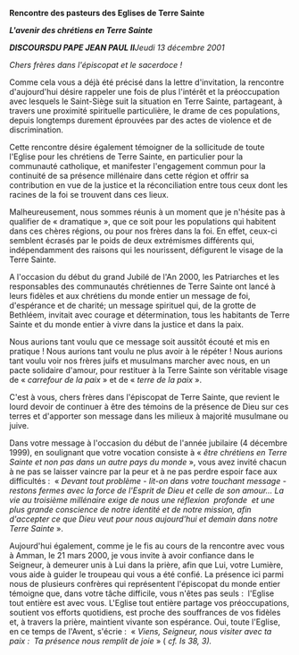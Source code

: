 **Rencontre des pasteurs des Eglises de Terre Sainte**

***L'avenir des chrétiens en Terre Sainte***

***DISCOURS******DU PAPE JEAN PAUL II****Jeudi 13 décembre 2001*

*Chers frères dans l'épiscopat et le sacerdoce !*

Comme cela vous a déjà été précisé dans la lettre d'invitation, la rencontre d'aujourd'hui désire rappeler une fois de plus l'intérêt et la préoccupation avec lesquels le Saint-Siège suit la situation en Terre Sainte, partageant, à travers une proximité spirituelle particulière, le drame de ces populations, depuis longtemps durement éprouvées par des actes de violence et de discrimination.

Cette rencontre désire également témoigner de la sollicitude de toute l'Eglise pour les chrétiens de Terre Sainte, en particulier pour la communauté catholique, et manifester l'engagement commun pour la continuité de sa présence millénaire dans cette région et offrir sa contribution en vue de la justice et la réconciliation entre tous ceux dont les racines de la foi se trouvent dans ces lieux.

Malheureusement, nous sommes réunis à un moment que je n'hésite pas à qualifier de « dramatique », que ce soit pour les populations qui habitent dans ces chères régions, ou pour nos frères dans la foi. En effet, ceux-ci semblent écrasés par le poids de deux extrémismes différents qui, indépendamment des raisons qui les nourissent, défigurent le visage de la Terre Sainte.

A l'occasion du début du grand Jubilé de l'An 2000, les Patriarches et les responsables des communautés chrétiennes de Terre Sainte ont lancé à leurs fidèles et aux chrétiens du monde entier un message de foi, d'espérance et de charité; un message spirituel qui, de la grotte de Bethléem, invitait avec courage et détermination, tous les habitants de Terre Sainte et du monde entier à vivre dans la justice et dans la paix.

Nous aurions tant voulu que ce message soit aussitôt écouté et mis en pratique ! Nous aurions tant voulu ne plus avoir à le répéter ! Nous aurions tant voulu voir nos frères juifs et musulmans marcher avec nous, en un pacte solidaire d'amour, pour restituer à la Terre Sainte son véritable visage de « *carrefour de la paix* » et de « *terre de la paix* ».

C'est à vous, chers frères dans l'épiscopat de Terre Sainte, que revient le lourd devoir de continuer à être des témoins de la présence de Dieu sur ces terres et d'apporter son message dans les milieux à majorité musulmane ou juive.

Dans votre message à l'occasion du début de l'année jubilaire (4 décembre 1999), en soulignant que votre vocation consiste à « *être chrétiens en Terre Sainte et non pas dans un autre pays du monde* », vous avez invité chacun à ne pas se laisser vaincre par la peur et à ne pas perdre espoir face aux difficultés :  « *Devant tout problème - lit-on dans votre touchant message - restons fermes avec la force de l'Esprit de Dieu et celle de son amour... La vie au troisième millénaire exige de nous une réflexion  profonde  et une plus grande conscience de notre identité et de notre mission, afin d'accepter ce que Dieu veut pour nous aujourd'hui et demain dans notre Terre Sainte* ».

Aujourd'hui également, comme je le fis au cours de la rencontre avec vous à Amman, le 21 mars 2000, je vous invite à avoir confiance dans le Seigneur, à demeurer unis à Lui dans la prière, afin que Lui, votre Lumière, vous aide à guider le troupeau qui vous a été confié. La présence ici parmi nous de plusieurs confrères qui représentent l'épiscopat du monde entier témoigne que, dans votre tâche difficile, vous n'êtes pas seuls :  l'Eglise tout entière est avec vous. L'Eglise tout entière partage vos préoccupations, soutient vos efforts quotidiens, est proche des souffrances de vos fidèles et, à travers la prière, maintient vivante son espérance. Oui, toute l'Eglise, en ce temps de l'Avent, s'écrie :  « *Viens, Seigneur, nous visiter avec ta paix :  Ta présence nous remplit de joie* » ( *cf. Is 38, 3).*